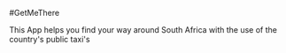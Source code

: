 #GetMeThere 

This App helps you find your way around South Africa with the use of the country's public taxi's

